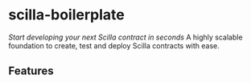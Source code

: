 # scilla-boilerplate
*Start developing your next Scilla contract in seconds*
A highly scalable foundation to create, test and deploy Scilla contracts with ease.

## Features


